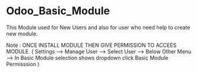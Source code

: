 # Odoo_Basic_Module



This Module used for New Users and also for user who need help to create new module.

Note : ONCE INSTALL MODULE THEN GIVE PERMISSION TO ACCEES MODULE. ( Settings --> Manage User --> Select User --> Below Other Menu --> In Basic Module selection shows dropdown click Basic Module Permisssion )
